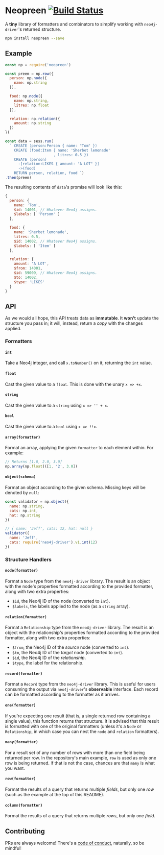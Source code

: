# Neopreen [![Build Status](https://travis-ci.org/i-am-tom/neopreen.svg?branch=master)](https://travis-ci.org/i-am-tom/neopreen)

A **tiny** library of formatters and combinators to simplify working  with `neo4j-driver`'s returned structure.

```bash
npm install neopreen --save
```

## Example

```javascript
const np = require('neopreen')

const preen = np.row({
  person: np.node({
    name: np.string
  }),

  food: np.node({
    name: np.string,
    litres: np.float
  }),

  relation: np.relation({
    amount: np.string
  })
})

const data = sess.run(
  ` CREATE (person:Person { name: "Tom" })
    CREATE (food:Item { name: 'Sherbet lemonade'
                      , litres: 0.5 })
    CREATE (person)
      -[relation:LIKES { amount: "A LOT" }]
      ->(food)
    RETURN person, relation, food `)
.then(preen)
```

The resulting contents of `data`'s promise will look like this:

```javascript
{
  person: {
    name: 'Tom',
    $id: 14001, // Whatever Neo4j assigns.
    $labels: [ 'Person' ]
  },

  food: {
    name: 'Sherbet lemonade',
    litres: 0.5,
    $id: 14002, // Whatever Neo4j assigns.
    $labels: [ 'Item' ]
  },

  relation: {
    amount: 'A LOT',
    $from: 14001,
    $id: 59009, // Whatever Neo4j assigns.
    $to: 14002,
    $type: 'LIKES'
  }
}
```

## API

As we would all hope, this API treats data as **immutable**. It **won't** update the structure you pass in; it will, instead, return a _copy_ with the changes applied.

### Formatters

#### `int`

Take a Neo4j integer, and call `x.toNumber()` on it, returning the `int` value.

#### `float`

Cast the given value to a `float`. This is done with the unary `x => +x`.

#### `string`

Cast the given value to a `string` using `x => '' + x`.

#### `bool`

Cast the given value to a `bool` using `x => !!x`.

#### `array(formatter)`

Format an array, applying the given `formatter` to each element within. For example:

```javascript
// Returns [1.0, 2.0, 3.0]
np.array(np.float)([1, '2', 3.0])
```

#### `object(schema)`

Format an object according to the given schema. Missing keys will be denoted by `null`:

```javascript
const validator = np.object({
  name: np.string,
  cats: np.int,
  hat: np.string
})

// { name: 'Jeff', cats: 12, hat: null }
validator({
  name: 'Jeff',
  cats: require('neo4j-driver').v1.int(12)
})
```

### Structure Handlers

#### `node(formatter)`

Format a `Node` type from the `neo4j-driver` library. The result is an object with the node's properties formatted according to the provided formatter, along with two extra properties:

- `$id`, the Neo4j ID of the node (converted to `int`).
- `$labels`, the labels applied to the node (as a `string` array).

#### `relation(formatter)`

Format a `Relationship` type from the `neo4j-driver` library. The result is an object with the relationship's properties formatted according to the provided formatter, along with two extra properties:

- `$from`, the Neo4j ID of the _source_ node (converted to `int`).
- `$to`, the Neo4j ID of the _target_ node (converted to `int`).
- `$id`, the Neo4j ID of the _relationship_.
- `$type`, the label for the relationship.

#### `record(formatter)`

Format a `Record` type from the `neo4j-driver` library. This is useful for users consuming the output via `neo4j-driver`'s **observable** interface. Each record can be formatted according to the formatter as it arrives.

#### `one(formatter)`

If you're expecting one result (that is, a single returned row containing a single value), this function returns that structure. It is advised that this result is formatted with one of the original formatters (unless it's a `Node` or `Relationship`, in which case you can nest the `node` and `relation` formatters).

#### `many(formatter)`

For a result set of any number of rows with more than one field being returned per row. In the repository's main example, `row` is used as only one row is being returned. If that is not the case, chances are that `many` is what you want.

#### `row(formatter)`

Format the results of a query that returns multiple _fields_, but only one _row_ (such as the example at the top of this README).

#### `column(formatter)`

Format the results of a query that returns multiple _rows_, but only one _field_.

## Contributing

PRs are always welcome! There's a [code of conduct](https://wealljs.org/code-of-conduct), naturally, so be mindful!
